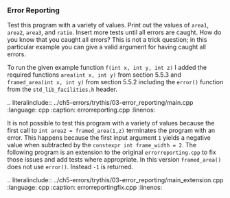 ### Error Reporting

Test this program with a variety of values. Print out the values of `area1`, `area2`,
`area3`, and `ratio`. Insert more tests until all errors are caught. How do you know that
you caught all errors? This is not a trick question; in this particular example you can
give a valid argument for having caught all errors.

To run the given example function `f(int x, int y, int z)` I added the required functions `area(int x, int y)` from section 5.5.3 and `framed_area(int x, int y)` from section 5.5.2 including the `error()` function from the `std_lib_facilities.h` header.

.. literalinclude:: ../ch5-errors/trythis/03-error_reporting/main.cpp
   :language: cpp
   :caption: errorreporting.cpp
   :linenos:

It is not possible to test this program with a variety of values because the first call to `int area2 = framed_area(1,z)` terminates the program with an error. This happens because the first input argument `1` yields a negative value when subtracted by the `constexpr int frame_width = 2`. The following program is an extension to the original `errorreporting.cpp` to fix those issues and add tests where appropriate. In this version `framed_area()` does not use `error()`. Instead `-1` is returned. 

.. literalinclude:: ../ch5-errors/trythis/03-error_reporting/main_extension.cpp
   :language: cpp
   :caption: errorreportingfix.cpp
   :linenos:
